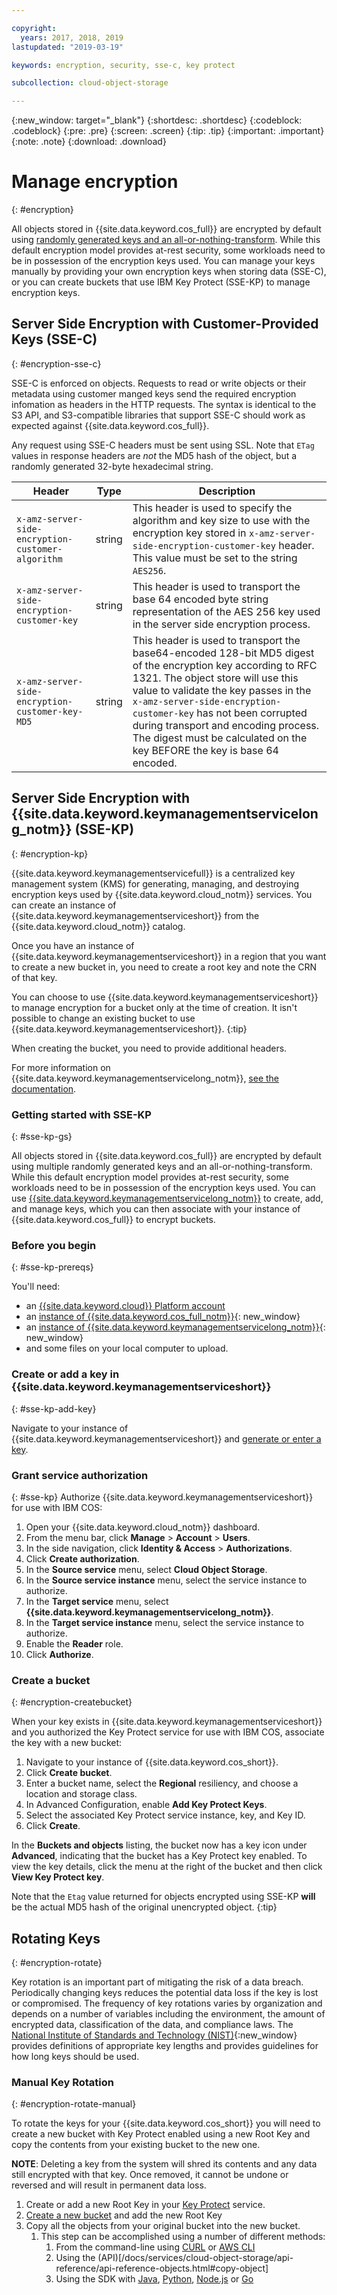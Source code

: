 ```yaml
---

copyright:
  years: 2017, 2018, 2019
lastupdated: "2019-03-19"

keywords: encryption, security, sse-c, key protect

subcollection: cloud-object-storage

---
```

{:new_window: target="_blank"}
{:shortdesc: .shortdesc}
{:codeblock: .codeblock}
{:pre: .pre}
{:screen: .screen}
{:tip: .tip}
{:important: .important}
{:note: .note}
{:download: .download} 

# Manage encryption
{: #encryption}

All objects stored in {{site.data.keyword.cos_full}} are encrypted by default using [randomly generated keys and an all-or-nothing-transform](/docs/services/cloud-object-storage/info?topic=cloud-object-storage-security). While this default encryption model provides at-rest security, some workloads need to be in possession of the encryption keys used. You can manage your keys manually by providing your own encryption keys when storing data (SSE-C), or you can create buckets that use IBM Key Protect (SSE-KP) to manage encryption keys.

## Server Side Encryption with Customer-Provided Keys (SSE-C)
{: #encryption-sse-c}

SSE-C is enforced on objects. Requests to read or write objects or their metadata using customer manged keys send the required encryption infomation as headers in the HTTP requests. The syntax is identical to the S3 API, and S3-compatible libraries that support SSE-C should work as expected against {{site.data.keyword.cos_full}}.

Any request using SSE-C headers must be sent using SSL. Note that `ETag` values in response headers are *not* the MD5 hash of the object, but a randomly generated 32-byte hexadecimal string.

Header | Type | Description
--- | ---- | ------------
`x-amz-server-side-encryption-customer-algorithm` | string | This header is used to specify the algorithm and key size to use with the encryption key stored in `x-amz-server-side-encryption-customer-key` header. This value must be set to the string `AES256`.
`x-amz-server-side-encryption-customer-key` | string | This header is used to transport the base 64 encoded byte string representation of the AES 256 key used in the server side encryption process.
`x-amz-server-side-encryption-customer-key-MD5` | string | This header is used to transport the base64-encoded 128-bit MD5 digest of the encryption key according to RFC 1321. The object store will use this value to validate the key passes in the `x-amz-server-side-encryption-customer-key` has not been corrupted during transport and encoding process. The digest must be calculated on the key BEFORE the key is base 64 encoded.


## Server Side Encryption with {{site.data.keyword.keymanagementservicelong_notm}} (SSE-KP)
{: #encryption-kp}

{{site.data.keyword.keymanagementservicefull}} is a centralized key management system (KMS) for generating, managing, and destroying encryption keys used by {{site.data.keyword.cloud_notm}} services. You can create an instance of {{site.data.keyword.keymanagementserviceshort}} from the {{site.data.keyword.cloud_notm}} catalog.

Once you have an instance of {{site.data.keyword.keymanagementserviceshort}} in a region that you want to create a new bucket in, you need to create a root key and note the CRN of that key.

You can choose to use {{site.data.keyword.keymanagementserviceshort}} to manage encryption for a bucket only at the time of creation. It isn't possible to change an existing bucket to use {{site.data.keyword.keymanagementserviceshort}}.
{:tip}

When creating the bucket, you need to provide additional headers.

For more information on {{site.data.keyword.keymanagementservicelong_notm}}, [see the documentation](/docs/services/key-protect?topic=key-protect-getting-started-tutorial#getting-started-with-key-protect).

### Getting started with SSE-KP
{: #sse-kp-gs}

All objects stored in {{site.data.keyword.cos_full}} are encrypted by default using multiple randomly generated keys and an all-or-nothing-transform. While this default encryption model provides at-rest security, some workloads need to be in possession of the encryption keys used. You can use [{{site.data.keyword.keymanagementservicelong_notm}}](/docs/services/key-protect?topic=key-protect-about) to create, add, and manage keys, which you can then associate with your instance of {{site.data.keyword.cos_full}} to encrypt buckets.

### Before you begin
{: #sse-kp-prereqs}

You'll need:
  * an [{{site.data.keyword.cloud}} Platform account](http://cloud.ibm.com)
  * an [instance of {{site.data.keyword.cos_full_notm}}](http://cloud.ibm.com/catalog/services/cloud-object-storage){: new_window}
  * an [instance of {{site.data.keyword.keymanagementservicelong_notm}}](http://cloud.ibm.com/catalog/services/key-protect){: new_window}
  * and some files on your local computer to upload.

### Create or add a key in {{site.data.keyword.keymanagementserviceshort}}
{: #sse-kp-add-key}

Navigate to your instance of {{site.data.keyword.keymanagementserviceshort}} and [generate or enter a key](/docs/services/key-protect?topic=key-protect-getting-started-tutorial).

### Grant service authorization
{: #sse-kp}
Authorize {{site.data.keyword.keymanagementserviceshort}} for use with IBM COS:

1. Open your {{site.data.keyword.cloud_notm}} dashboard.
2. From the menu bar, click **Manage** &gt; **Account** &gt; **Users**.
3. In the side navigation, click **Identity & Access** &gt; **Authorizations**.
4. Click **Create authorization**.
5. In the **Source service** menu, select **Cloud Object Storage**.
6. In the **Source service instance** menu, select the service instance to authorize.
7. In the **Target service** menu, select **{{site.data.keyword.keymanagementservicelong_notm}}**.
8. In the **Target service instance** menu, select the service instance to authorize.
9. Enable the **Reader** role.
10. Click **Authorize**.

### Create a bucket
{: #encryption-createbucket}

When your key exists in {{site.data.keyword.keymanagementserviceshort}} and you authorized the Key Protect service for use with IBM COS, associate the key with a new bucket:

1. Navigate to your instance of {{site.data.keyword.cos_short}}.
2. Click **Create bucket**.
3. Enter a bucket name, select the **Regional** resiliency, and choose a location and storage class.
4. In Advanced Configuration, enable **Add Key Protect Keys**.
5. Select the associated Key Protect service instance, key, and Key ID.
6. Click **Create**.

In the **Buckets and objects** listing, the bucket now has a key icon under **Advanced**, indicating that the bucket has a Key Protect key enabled. To view the key details, click the menu at the right of the bucket and then click **View Key Protect key**.

Note that the `Etag` value returned for objects encrypted using SSE-KP **will** be the actual MD5 hash of the original unencrypted object.
{:tip}


## Rotating Keys
{: #encryption-rotate}

Key rotation is an important part of mitigating the risk of a data breach.  Periodically changing keys reduces the potential data loss if the key is lost or compromised. The frequency of key rotations varies by organization and depends on a number of variables including the environment, the amount of encrypted data, classification of the data, and compliance laws. The [National Institute of Standards and Technology (NIST)](https://www.nist.gov/topics/cryptography){:new_window} provides definitions of appropriate key lengths and provides guidelines for how long keys should be used.

### Manual Key Rotation
{: #encryption-rotate-manual}

To rotate the keys for your {{site.data.keyword.cos_short}} you will need to create a new bucket with Key Protect enabled using a new Root Key and copy the contents from your existing bucket to the new one.

**NOTE**: Deleting a key from the system will shred its contents and any data still encrypted with that key. Once removed, it cannot be undone or reversed and will result in permanent data loss.

1. Create or add a new Root Key in your [Key Protect](/docs/services/key-protect?topic=key-protect-getting-started-tutorial) service.
2. [Create a new bucket](#encryption-createbucket) and add the new Root Key
3. Copy all the objects from your original bucket into the new bucket.
    1. This step can be accomplished using a number of different methods:
        1. From the command-line using [CURL](/docs/services/cloud-object-storage/cli?topic=cloud-object-storage-curl) or [AWS CLI](/docs/services/cloud-object-storage/cli?topic=cloud-object-storage-aws-cli)
        2. Using the (API)[/docs/services/cloud-object-storage/api-reference/api-reference-objects.html#copy-object]
        3. Using the SDK with [Java](/docs/services/cloud-object-storage/libraries?topic=cloud-object-storage-java), [Python](/docs/services/cloud-object-storage/libraries?topic=cloud-object-storage-python), [Node.js](/docs/services/cloud-object-storage/libraries?topic=cloud-object-storage-node) or [Go](/docs/services/cloud-object-storage/libraries?topic=cloud-object-storage-go)